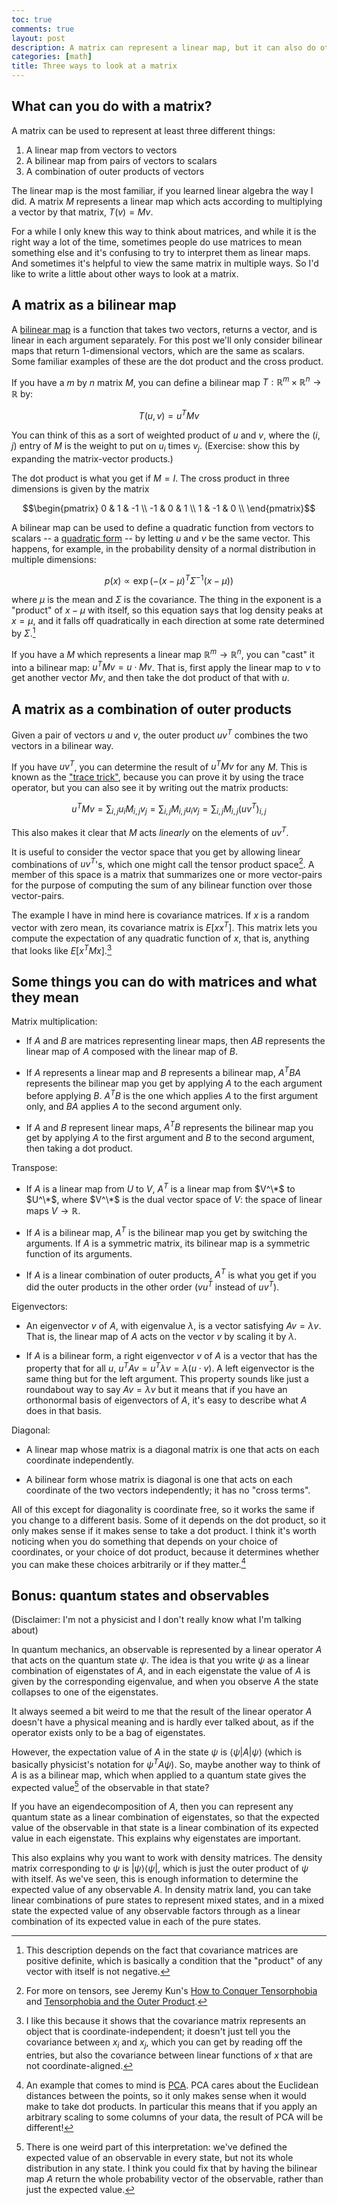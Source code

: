 ```yaml
---
toc: true
comments: true
layout: post
description: A matrix can represent a linear map, but it can also do other things.
categories: [math]
title: Three ways to look at a matrix
---
```


## What can you do with a matrix?

A matrix can be used to represent at least three different things:

1. A linear map from vectors to vectors
2. A bilinear map from pairs of vectors to scalars
3. A combination of outer products of vectors

The linear map is the most familiar, if you learned linear algebra the way I
did. A matrix $M$ represents a linear map which acts according to multiplying a
vector by that matrix, $T(v) = Mv$.

For a while I only knew this way to think about matrices, and while it is the
right way a lot of the time, sometimes people do use matrices to mean something
else and it's confusing to try to interpret them as linear maps. And sometimes
it's helpful to view the same matrix in multiple ways. So I'd like to write a
little about other ways to look at a matrix.

## A matrix as a bilinear map

A [bilinear map][bilinear map] is a function that takes two vectors, returns a
vector, and is linear in each argument separately. For this post we'll only
consider bilinear maps that return 1-dimensional vectors, which are the same as
scalars. Some familiar examples of these are the dot product and the cross
product.

[bilinear map]: https://en.wikipedia.org/wiki/Bilinear_map

If you have a $m$ by $n$ matrix $M$, you can define a bilinear map $T:
\mathbb{R}^m \times \mathbb{R}^n \to \mathbb{R}$ by:

$$T(u, v) = u^T M v$$

You can think of this as a sort of weighted product of $u$ and $v$, where the
$(i,j)$ entry of $M$ is the weight to put on $u_i$ times $v_j$. (Exercise: show
this by expanding the matrix-vector products.)

The dot product is what you get if $M = I$. The cross product in three
dimensions is given by the matrix

$$\begin{pmatrix}
0 & 1 & -1 \\
-1 & 0 & 1 \\
1 & -1 & 0 \\
\end{pmatrix}$$

A bilinear map can be used to define a quadratic function from vectors to
scalars -- a [quadratic form][quadratic form] -- by letting $u$ and $v$ be the
same vector. This happens, for example, in the probability density of a normal
distribution in multiple dimensions:

$$p(x) \propto \exp( -(x - \mu)^T \Sigma^{-1} (x - \mu) )$$

[quadratic form]: https://en.wikipedia.org/wiki/Quadratic_form

where $\mu$ is the mean and $\Sigma$ is the covariance. The thing in the
exponent is a "product" of $x - \mu$ with itself, so this equation says that log
density peaks at $x = \mu$, and it falls off quadratically in each direction at
some rate determined by $\Sigma$.[^psd]

[^psd]: This description depends on the fact that covariance matrices are
    positive definite, which is basically a condition that the "product" of any
    vector with itself is not negative.

If you have a $M$ which represents a linear map $\mathbb{R}^m \to \mathbb{R}^n$,
you can "cast" it into a bilinear map: $u^T M v = u \cdot Mv$. That is, first
apply the linear map to $v$ to get another vector $M v$, and then take the dot
product of that with $u$.

## A matrix as a combination of outer products

Given a pair of vectors $u$ and $v$, the outer product $uv^T$ combines the two
vectors in a bilinear way.

If you have $uv^T$, you can determine the result of $u^T M v$ for any $M$. This
is known as the ["trace trick"][trace trick], because you can prove it by using
the trace operator, but you can also see it by writing out the matrix products:

[trace trick]: https://people.eecs.berkeley.edu/~jordan/courses/260-spring10/other-readings/chapter13.pdf

$$ u^T M v = \sum_{i,j} u_i M_{i,j} v_j = \sum_{i,j} M_{i,j} u_i v_j = \sum_{i,j} M_{i,j} (uv^T)_{i,j} $$

This also makes it clear that $M$ acts *linearly* on the elements of $uv^T$.

It is useful to consider the vector space that you get by allowing linear
combinations of $uv^T$'s, which one might call the tensor product
space[^tensors]. A member of this space is a matrix that summarizes one or more
vector-pairs for the purpose of computing the sum of any bilinear function over
those vector-pairs.

[^tensors]: For more on tensors, see Jeremy Kun's [How to Conquer
    Tensorphobia][tensorphobia1] and [Tensorphobia and the Outer
    Product][tensorphobia2].
    
[tensorphobia1]: https://jeremykun.com/2014/01/17/how-to-conquer-tensorphobia/
[tensorphobia2]: https://jeremykun.com/2016/03/28/tensorphobia-outer-product/

The example I have in mind here is covariance matrices. If $x$ is a random
vector with zero mean, its covariance matrix is $E[xx^T]$. This matrix lets you
compute the expectation of any quadratic function of $x$, that is, anything that
looks like $E[x^T M x]$.[^covar-basis-independent]

[^covar-basis-independent]: I like this because it shows that the covariance
    matrix represents an object that is coordinate-independent; it doesn't just
    tell you the covariance between $x_i$ and $x_j$, which you can get by
    reading off the entries, but also the covariance between linear functions of
    $x$ that are not coordinate-aligned.

## Some things you can do with matrices and what they mean

Matrix multiplication:

* If $A$ and $B$ are matrices representing linear maps, then $AB$ represents the
  linear map of $A$ composed with the linear map of $B$.

* If $A$ represents a linear map and $B$ represents a bilinear map, $A^T B A$
  represents the bilinear map you get by applying $A$ to the each argument
  before applying $B$. $A^T B$ is the one which applies $A$ to the first
  argument only, and $B A$ applies $A$ to the second argument only.

* If $A$ and $B$ represent linear maps, $A^T B$ represents the bilinear map you
  get by applying $A$ to the first argument and $B$ to the second argument, then
  taking a dot product.

Transpose:

* If $A$ is a linear map from $U$ to $V$, $A^T$ is a linear map from $V^\*$ to
  $U^\*$, where $V^\*$ is the dual vector space of $V$: the space of linear maps
  $V \to \mathbb{R}$.

* If $A$ is a bilinear map, $A^T$ is the bilinear map you get by switching the
  arguments. If $A$ is a symmetric matrix, its bilinear map is a symmetric
  function of its arguments.

* If $A$ is a linear combination of outer products, $A^T$ is what you get if you
  did the outer products in the other order ($vu^T$ instead of $uv^T$).

Eigenvectors:

* An eigenvector $v$ of $A$, with eigenvalue $\lambda$, is a vector satisfying
  $Av = \lambda v$. That is, the linear map of $A$ acts on the vector $v$ by
  scaling it by $\lambda$.

* If $A$ is a bilinear form, a right eigenvector $v$ of $A$ is a vector that has
  the property that for all $u$, $u^T A v = u^T \lambda v = \lambda (u \cdot
  v)$. A left eigenvector is the same thing but for the left argument. This
  property sounds like just a roundabout way to say $Av = \lambda v$ but it
  means that if you have an orthonormal basis of eigenvectors of $A$, it's easy
  to describe what $A$ does in that basis.

Diagonal:

* A linear map whose matrix is a diagonal matrix is one that acts on each
  coordinate independently.

* A bilinear form whose matrix is diagonal is one that acts on each coordinate
  of the two vectors independently; it has no "cross terms".

All of this except for diagonality is coordinate free, so it works the same if
you change to a different basis. Some of it depends on the dot product, so it
only makes sense if it makes sense to take a dot product. I think it's worth
noticing when you do something that depends on your choice of coordinates, or
your choice of dot product, because it determines whether you can make these
choices arbitrarily or if they matter.[^pca]

[^pca]: An example that comes to mind is [PCA][pca]. PCA cares about the
    Euclidean distances between the points, so it only makes sense when it would
    make to take dot products. In particular this means that if you apply an
    arbitrary scaling to some columns of your data, the result of PCA will be
    different!

[pca]: https://en.wikipedia.org/wiki/Principal_component_analysis

## Bonus: quantum states and observables

(Disclaimer: I'm not a physicist and I don't really know what I'm talking about)

In quantum mechanics, an observable is represented by a linear operator $A$ that
acts on the quantum state $\psi$. The idea is that you write $\psi$ as a linear
combination of eigenstates of $A$, and in each eigenstate the value of $A$ is
given by the corresponding eigenvalue, and when you observe $A$ the state
collapses to one of the eigenstates.

It always seemed a bit weird to me that the result of the linear operator $A$
doesn't have a physical meaning and is hardly ever talked about, as if the
operator exists only to be a bag of eigenstates.

However, the expectation value of $A$ in the state $\psi$ is $\langle \psi | A |
\psi \rangle$ (which is basically physicist's notation for $\psi^T A \psi$). So,
maybe another way to think of $A$ is as a bilinear map, which when applied to a
quantum state gives the expected value[^weird] of the observable in that state?

[^weird]: There is one weird part of this interpretation: we've defined the
    expected value of an observable in every state, but not its whole
    distribution in any state. I think you could fix that by having the bilinear
    map $A$ return the whole probability vector of the observable, rather than
    just the expected value.

If you have an eigendecomposition of $A$, then you can represent any quantum
state as a linear combination of eigenstates, so that the expected value of the
observable in that state is a linear combination of its expected value in each
eigenstate. This explains why eigenstates are important.

This also explains why you want to work with density matrices. The density
matrix corresponding to $\psi$ is $| \psi \rangle \langle \psi |$, which is just
the outer product of $\psi$ with itself. As we've seen, this is enough
information to determine the expected value of any observable $A$. In density
matrix land, you can take linear combinations of pure states to represent mixed
states, and in a mixed state the expected value of any observable factors
through as a linear combination of its expected value in each of the pure
states.
